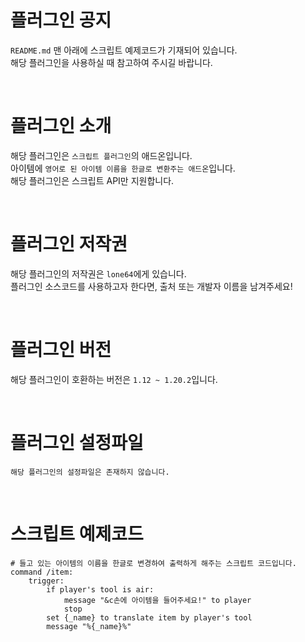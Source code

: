 # 플러그인 공지
`README.md` 맨 아래에 스크립트 예제코드가 기재되어 있습니다.<br>
해당 플러그인을 사용하실 때 참고하여 주시길 바랍니다.

<br>

# 플러그인 소개
해당 플러그인은 `스크립트 플러그인`의 애드온입니다.<br>
아이템에 `영어로 된 아이템 이름을 한글로 변환주는 애드온`입니다.<br>
해당 플러그인은 스크립트 API만 지원합니다.<br>

<br>

# 플러그인 저작권
해당 플러그인의 저작권은 `lone64`에게 있습니다.<br>
플러그인 소스코드를 사용하고자 한다면, 출처 또는 개발자 이름을 남겨주세요!

<br>

# 플러그인 버전
해당 플러그인이 호환하는 버전은 `1.12 ~ 1.20.2`입니다.

<br>

# 플러그인 설정파일
`해당 플러그인의 설정파일은 존재하지 않습니다.`

<br>

# 스크립트 예제코드
```skript
# 들고 있는 아이템의 이름을 한글로 변경하여 출력하게 해주는 스크립트 코드입니다.
command /item:
	trigger:
		if player's tool is air:
			message "&c손에 아이템을 들어주세요!" to player
			stop
		set {_name} to translate item by player's tool
		message "%{_name}%"
```
